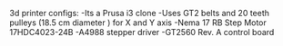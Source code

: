 3d printer configs:
-Its a Prusa i3 clone
-Uses GT2 belts and 20 teeth pulleys (18.5 cm diameter ) for X and Y axis
-Nema 17 RB Step Motor 17HDC4023-24B 
-A4988 stepper driver
-GT2560 Rev. A control board